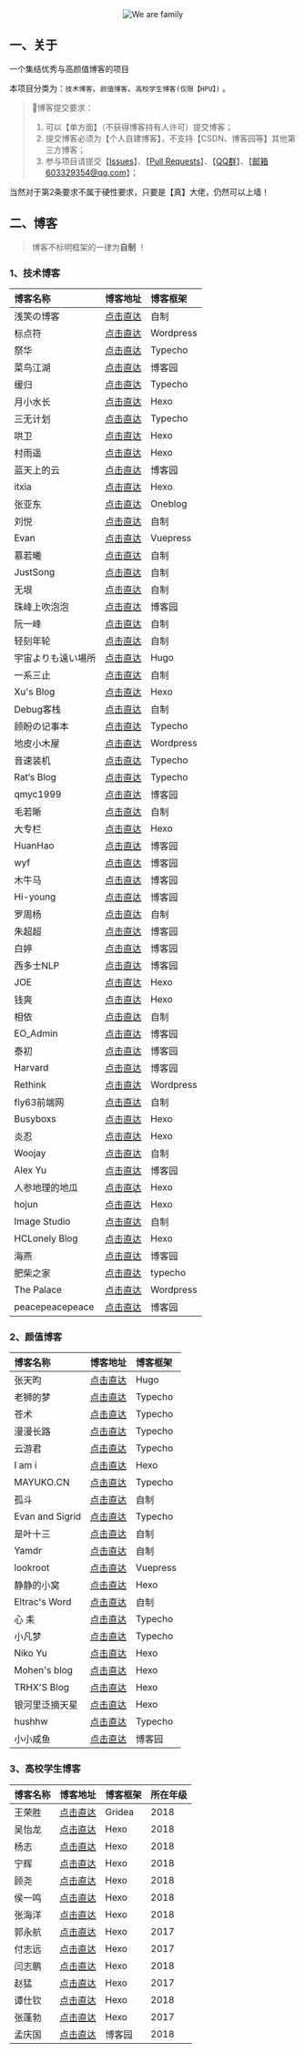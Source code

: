 <center><img src="https://s1.ax1x.com/2020/04/02/GtiMTg.png" alt="We are family" border="0" /></center>

## 一、关于

一个集结优秀与高颜值博客的项目

本项目分类为：`技术博客`、`颜值博客`、`高校学生博客(仅限【HPU】)` 。

> :red_circle:博客提交要求：
> 1. 可以【单方面】（不获得博客持有人许可）提交博客；
> 2. 提交博客必须为【个人自建博客】，不支持【CSDN、博客园等】其他第三方博客；
> 3. 参与项目请提交【[Issues](https://github.com/WangRongsheng/Awesome-Blog/issues)】、【[Pull Requests](https://github.com/WangRongsheng/Awesome-Blog/pulls)】、【<a target="_blank" href="//shang.qq.com/wpa/qunwpa?idkey=1ec99e8f1416d60c33ec03a7e85da9528b0541315d42eb550ec95c65877521a2">QQ群</a>】、【邮箱603329354@qq.com】；

当然对于第2条要求不属于硬性要求，只要是【真】大佬，仍然可以上墙！

## 二、博客

> 博客不标明框架的一律为**自制** ！

### 1、技术博客

|博客名称|博客地址|博客框架|
|:-|:-|:-|
| 浅笑の博客 | [点击直达](https://blog.zhengyujie.cn/) | 自制 |
| 标点符 | [点击直达](https://www.biaodianfu.com/) | Wordpress |
| 祭华 | [点击直达](https://www.jdeal.cn/) | Typecho |
| 菜鸟江湖 | [点击直达](https://www.zeekling.cn/) | 博客园 |
| 缓归 | [点击直达](https://haybin.cn/) | Typecho |
| 月小水长 | [点击直达](https://inspurer.github.io/) | Hexo |
| 三无计划 | [点击直达](https://blog.imalan.cn/) | Typecho |
| 哄卫 | [点击直达](https://sunhwee.com/) | Hexo |
| 村雨遥 | [点击直达](https://cunyu1943.github.io/) | Hexo |
| 蓝天上的云 | [点击直达](https://www.cnblogs.com/yucloud/) | 博客园 |
| itxia | [点击直达](https://itxia.github.io/) | Hexo |
| 张亚东 | [点击直达](https://www.zhyd.me/) | Oneblog |
| 刘悦 | [点击直达](https://v3u.cn/) | 自制 |
| Evan | [点击直达](https://xugaoyi.com/) | Vuepress |
| 慕若曦 | [点击直达](https://www.muruoxi.com/) | 自制 |
| JustSong | [点击直达](https://iamazing.cn/) | 自制 |
| 无垠 | [点击直达](https://flyhigher.top/) | 自制 |
| 珠峰上吹泡泡 | [点击直达](https://www.cnblogs.com/Terrypython/) | 博客园 |
| 阮一峰 | [点击直达](http://www.ruanyifeng.com/blog/) | 自制 |
| 轻刻年轮 | [点击直达](https://www.ly522.com/) | 自制 |
| 宇宙よりも遠い場所 | [点击直达](https://kirainmoe.com/) | Hugo |
| 一系三止 | [点击直达](https://www.yoxiha.com/) | 自制 |
| Xu's Blog | [点击直达](https://hasaik.com/) | Hexo |
| Debug客栈 | [点击直达](https://www.debuginn.cn/) | 自制 |
| 顾盼の记事本 | [点击直达](https://gupan.site/) | Typecho |
| 地皮小木屋 | [点击直达](https://dpii.club/) | Wordpress |
| 音速装机 | [点击直达](https://sonic.volf.club/) | Typecho |
| Rat‘s Blog | [点击直达](https://www.moerats.com/) | Typecho |
| qmyc1999 | [点击直达](https://www.cnblogs.com/czc1999/) | 博客园 |
| 毛若晰 | [点击直达](https://www.maorx.cn/) | 自制 |
| 大专栏 | [点击直达](https://www.dazhuanlan.com/) | Hexo |
| HuanHao | [点击直达](https://www.cnblogs.com/huanhao/) | 博客园 |
| wyf | [点击直达](https://www.cnblogs.com/weiyinfu/) | 博客园 |
| 木牛马 | [点击直达](https://www.cnblogs.com/ydcode/) | 博客园 |
| Hi-young | [点击直达](https://www.cnblogs.com/hiyoung/) | 博客园 |
| 罗周杨 | [点击直达](https://luozhouyang.github.io/) | 自制 |
| 朱超超 | [点击直达](https://www.cnblogs.com/USTC-ZCC/) | 博客园 |
| 白婷 | [点击直达](https://www.cnblogs.com/baiting/) | 博客园 |
| 西多士NLP | [点击直达](https://www.cnblogs.com/sandwichnlp/) | 博客园 |
| JOE | [点击直达](https://terrifyzhao.github.io/) | Hexo |
| 钱爽 | [点击直达](https://qianshuang.github.io/) | Hexo |
| 相依 | [点击直达](https://jepsonwong.github.io/) | 自制 |
| EO_Admin | [点击直达](https://www.cnblogs.com/geo-will/) | 博客园 |
| 泰初 | [点击直达](https://www.cnblogs.com/lsm-boke/) | 博客园 |
| Harvard | [点击直达](https://www.cnblogs.com/FG123/) | 博客园 |
| Rethink | [点击直达](http://www.rethink.fun/) | Wordpress |
| fly63前端网 | [点击直达](http://www.fly63.com/) | 自制 |
| Busyboxs | [点击直达](https://yangshun.win/) | Hexo |
| 炎忍 | [点击直达](https://blog.endureblaze.cn/) | Hexo |
| Woojay | [点击直达](https://blog.blankshell.com/) | 自制 |
| Alex Yu | [点击直达](https://www.cnblogs.com/biaoyu/) | 博客园 |
| 人参地理的地瓜 | [点击直达](http://www.l-zhe.com/) | Hexo |
| hojun | [点击直达](https://www.hojun.cn/) | Hexo |
| Image Studio | [点击直达](http://www.p-chao.com/) | 自制 |
| HCLonely Blog | [点击直达](https://blog.hclonely.com/) | Hexo |
| 海燕 | [点击直达](https://www.cnblogs.com/haiyan123/) | 博客园 |
| 肥柴之家 | [点击直达](https://www.cnzknet.com/) | typecho |
| The Palace | [点击直达](https://seiryu.cn/) | Wordpress |
| peacepeacepeace | [点击直达](https://www.cnblogs.com/peacepeacepeace/) | 博客园 |

### 2、颜值博客

|博客名称|博客地址|博客框架|
|:-|:-|:-|
| 张天昀 | [点击直达](https://doowzs.com/) | Hugo |
| 老狮的梦 | [点击直达](https://laolion.com/blog/) | Typecho |
| 苍术 | [点击直达](http://www.iiros.com/) | Typecho |
| 漫漫长路 | [点击直达](https://mmcl.net/) | Typecho |
| 云游君 | [点击直达](https://www.yunyoujun.cn/) | Typecho |
| I am i | [点击直达](https://5ime.cn/) | Hexo |
| MAYUKO.CN | [点击直达](https://mayuko.cn/) | Typecho |
| 孤斗 | [点击直达](http://d-d.design/) | 自制 |
| Evan and Sigrid | [点击直达](https://lywly.cn/) | Typecho |
| 是叶十三 | [点击直达](http://www.yerenping.cn/) | 自制 |
| Yamdr | [点击直达](https://www.yamdr.cn/) | 自制 |
| lookroot | [点击直达](https://www.lookroot.cn/) | Vuepress |
| 静静的小窝 | [点击直达](https://wznmickey.com/) | Hexo |
| Eltrac's Word | [点击直达](https://www.eltrac.cn/) | 自制 |
| 心 耒 | [点击直达](https://ajian.online/) | Typecho |
| 小凡梦 | [点击直达](https://www.xiaofm.cn/) | Typecho |
| Niko Yu | [点击直达](https://nikoyu.asia/) | Hexo |
| Mohen's blog | [点击直达](https://mcmohen.com/) | Hexo |
| TRHX'S Blog | [点击直达](https://www.itrhx.com/) | Hexo |
| 银河里泛摘天星 | [点击直达](https://www.tabirstrees.top/) | Hexo |
| hushhw | [点击直达](https://blog.hushhw.cn/) | Typecho |
| 小小咸鱼 | [点击直达](https://www.cnblogs.com/pythonywy/) | 博客园 |

### 3、高校学生博客

|博客名称|博客地址|博客框架|所在年级|
|:-|:-|:-|:-|
| 王荣胜 | [点击直达](https://sqdxwz.top)| Gridea| 2018|
| 吴怡龙 | [点击直达](https://cndrew.cn)| Hexo| 2018|
| 杨志 | [点击直达](https://hpu-yz.github.io/)| Hexo| 2018|
| 宁辉 | [点击直达](https://angelni.github.io/)| Hexo| 2018|
| 顾尧 | [点击直达](https://dyingdown.github.io/) | Hexo | 2018 |
| 侯一鸣 | [点击直达](https://houyiming99.github.io/) | Hexo | 2018 |
| 张海洋 | [点击直达](https://blogzhy.cn/) | Hexo | 2018 |
| 郭永航 | [点击直达](https://blog.todest.cn/) | Hexo | 2017 |
| 付志远 | [点击直达](https://fuzhiyuan.github.io/) | Hexo | 2017 |
| 闫志鹏 | [点击直达](https://cdreamer.cn/) | Hexo | 2018 |
| 赵猛 | [点击直达](https://hpumengzhao.github.io/) | Hexo | 2017 |
| 谭仕钦 | [点击直达](https://chuckietan.github.io/) | Hexo | 2018 |
| 张蓬勃 | [点击直达](https://www.laugh12321.cn/) | Hexo | 2017 |
| 孟庆国 | [点击直达](https://www.cnblogs.com/xxmmqg/) | 博客园 | 2018 |